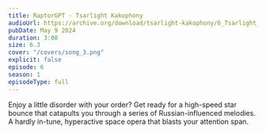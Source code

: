 ```yaml
---
title: RaptorGPT - Tsarlight Kakophony
audioUrl: https://archive.org/download/tsarlight-kakophony/6_Tsarlight_Kakophony.mp3
pubDate: May 9 2024
duration: 3:08
size: 6.3
cover: "/covers/song_3.png"
explicit: false
episode: 6
season: 1
episodeType: full
---
```

Enjoy a little disorder with your order? Get ready for a high-speed star bounce that catapults you through a series of Russian-influenced melodies. A hardly in-tune, hyperactive space opera that blasts your attention span.